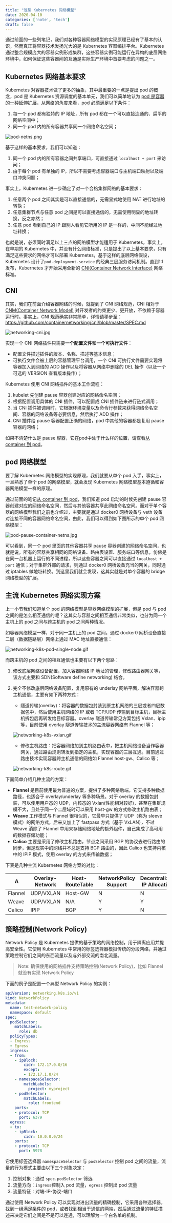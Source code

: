 ```yaml
---
title: "浅聊 Kubernetes 网络模型"
date: 2020-04-10
categories: ['note', 'tech']
draft: false
---
```


通过前面的一些列笔记，我们对各种容器网络模型的实现原理已经有了基本的认识，然而真正将容器技术发扬光大的是 Kubernetes 容器编排平台。Kubernetes 通过整合规模庞大的容器实例形成集群，这些容器实例可能运行在异构的底层网络环境中，如何保证这些容器间的互通是实际生产环境中首要考虑的问题之一。

## Kubernetes 网络基本要求

Kubernetes 对容器技术做了更多的抽象，其中最重要的一点是提出 pod 的概念，pod 是 Kubernetes 资源调度的基本单元，我们可以简单地认为 [pod 是容器的一种延伸扩展](/posts/from-container-to-pod/)，从网络的角度来看，pod 必须满足以下条件：

1. 每一个 pod 都有独特的 IP 地址，所有 pod 都在一个可以直接连通的、扁平的网络空间中；
2. 同一个 pod 内的所有容器共享同一个网络命名空间；

![pod-netns.png](https://i.loli.net/2020/02/06/qjRy3SpGvOfxWIA.png)

基于这样的基本要求，我们可以知道：

1. 同一个 pod 内的所有容器之间共享端口，可直接通过 `localhost + port` 来访问；
2. 由于每个 pod 有单独的 IP，所以不需要考虑容器端口与主机端口映射以及端口冲突问题；

事实上，Kubernetes 进一步确定了对一个合格集群网络的基本要求：

1. 任意两个 pod 之间其实是可以直接通信的，无需显式地使用 NAT 进行地址的转换；
2. 任意集群节点与任意 pod 之间是可以直接通信的，无需使用明显的地址转换，反之亦然；
3. 任意 pod 看到自己的 IP 跟别人看见它所用的 IP 是一样的，中间不能经过地址转换；

也就是说，必须同时满足以上三点的网络模型才能适用于 Kubernetes，事实上，在早期的 Kubernetes 中，并没有什么网络标准，只是提出了以上基本要求，只有满足这些要求的网络才可以部署 Kubernetes，基于这样的底层网络假设，Kubernetes 设计了`pod-deployment-service` 的经典三层服务访问机制。直到1.1发布，Kubernetes 才开始采用全新的 [CNI(Container Network Interface)](https://github.com/containernetworking/cni) 网络标准。

## CNI

其实，我们在前面介绍容器网络的时候，就提到了 CNI 网络规范，CNI 相对于 [CNM(Container Network Model)](https://github.com/docker/libnetwork/blob/master/docs/design.md) 对开发者的约束更少、更开放，不依赖于容器运行时。事实上，CNI 规范确实非常简单，详情请移步至：https://github.com/containernetworking/cni/blob/master/SPEC.md

![networking-cni.jpg](https://i.loli.net/2020/02/04/Iz3AwFR6lPdbcmp.jpg)

实现一个 CNI 网络插件只需要**一个配置文件**和**一个可执行文件**：

- 配置文件描述插件的版本、名称、描述等基本信息；
- 可执行文件会被上层的容器管理平台调用，一个 CNI 可执行文件需要实现将容器加入到网络的 ADD 操作以及将容器从网络中删除的 DEL 操作（以及一个可选的 VERSION 查看版本操作）；

Kubernetes 使用 CNI 网络插件的基本工作流程：

1. kubelet 先创建 pause 容器创建对应的网络命名空间；
2. 根据配置调用具体的 CNI 插件，可以配置成 CNI 插件链来进行链式调用；
3. 当 CNI 插件被调用时，它根据环境变量以及命令行参数来获得网络命名空间、容器的网络设备等必要信息，然后执行 ADD 操作；
4. CNI 插件给 pause 容器配置正确的网络，pod 中其他的容器都是复用 pause 容器的网络；

如果不清楚什么是 pause 容器，它在pod中处于什么样的位置，请查看[从 container 到 pod](/posts/from-container-to-pod/)。

## pod 网络模型

要了解 Kubernetes 网络模型的实现原理，我们就要从单个 pod 入手，事实上，一旦熟悉了单个 pod 的网络模型，就会发现 Kubernetes 网络模型基本遵循和容器网络模型一样的原理。

通过前面的笔记[从 container 到 pod](/posts/from-container-to-pod/)，我们知道 pod 启动的时候先创建 pause 容器创建对应的网络命名空间，然后与其他容器共享此网络命名空间。而对于单个容器的网络模型我们之前也介绍过，主要就是通过 docker0 网桥设备与 veth 设备对连接不同的容器网络命名空间，由此，我们可以得到如下图所示的单个 pod 网络模型：

![pod-pause-container-netns.jpg](https://i.loli.net/2020/02/06/oCnKZ1SrV3Fjpzx.jpg)

可以看到，同一个 pod 里面的其他容器共享 pause 容器创建的网络命名空间，也就是说，所有的容器共享相同的网络设备、路由表设置、服务端口等信息，仿佛是在同一台机器上运行的不同进程，所以这些容器之间可以直接通过 `localhost + port` 通信；对于集群外部的请求，则通过 docker0 网桥设备充当的网关，同时通过 iptables 做地址转换。到这里我们就会发现，这其实就是对单个容器的 bridge 网络模型的扩展。

## 主流 Kubernetes 网络实现方案

上一小节我们知道单个 pod 的网络模型是容器网络模型的扩展，但是 pod 与 pod 之间的是怎么相互通信的呢？这其实与容器之间相互通信非常类似，也分为同一个主机上的 pod 之间与跨主机的 pod 之间两种情况。

如容器网络模型一样，对于同一主机上的 pod 之间，通过 docker0 网桥设备直接二层（数据链路层）网络上通过 MAC 地址直接通信：

![networking-k8s-pod-single-node.gif](https://i.loli.net/2020/02/06/GHx9uAwfB1gIZby.gif)

而跨主机的 pod 之间的相互通信也主要有以下两个思路：

1. 修改底层网络设备配置，加入容器网络 IP 地址的管理，修改路由器网关等，该方式主要和 SDN(Software define networking) 结合。
2. 完全不修改底层网络设备配置，复用原有的 underlay 网络平面，解决容器跨主机通信，主要有如下两种方式：

   - 隧道传输(overlay)：将容器的数据包封装到原主机网络的三层或者四层数据包中，然后使用主机网络的 IP 或者 TCP/UDP 传输到目标主机，目标主机拆包后再转发给目标容器。overlay 隧道传输常见方案包括 Vxlan、ipip 等，目前使用 overlay 隧道传输技术的主流容器网络有 Flannel 等；
   
   ![networking-k8s-vxlan.gif](https://i.loli.net/2020/02/06/U4hore5AYECQSpW.gif)

   - 修改主机路由：把容器网络加到主机路由表中，把主机网络设备当作容器网关，通过路由规则转发到指定的主机，实现容器的三层互通。目前通过路由技术实现容器跨主机通信的网络如 Flannel host-gw、Calico 等；

   ![networking-k8s-route.gif](https://i.loli.net/2020/02/06/tl49uMmabT2fXpd.gif)

下面简单介绍几种主流的方案：

- **Flannel** 是目前使用最为普遍的方案，提供了多种网络后端，它支持多种数据路径，也适合于 overlay/underlay 等多种场景。对于 overlay 的数据包封装，可以使用用户态的 UDP，内核态的 Vxlan(性能相对较好)，甚至在集群规模不大，且处于同一个二层域时可以采用 host-gw 的方式修改主机路由表；
- **Weave** 工作模式与 Flannel 很相似的，它最早只提供了 UDP（称为 sleeve 模式）的网络方式，后来又加上了 fastpass 方式（基于 VxLAN），不过 Weave 消除了 Flannel 中用来存储网络地址的额外组件，自己集成了高可用的数据存储功能；
- **Calico** 主要是采用了修改主机路由，节点之间采用 BGP 的协议去进行路由的同步，但是现实中的网络并不总是支持 BGP 路由的，因此 Calico 也支持内核中的 IPIP 模式，使用 overlay 的方式来传输数据；

下表是几种主流 Kubernetes 网络方案的对比：

| A | Overlay-Network | Host-RouteTable | NetworkPolicy Support | Decentralized IP Allocation |
| --- | --- | --- | --- | --- |
| Flannel | UDP/VXLAN | Host-GW | N | N |
| Weave  | UDP/VXLAN | N/A | Y | Y |
| Calico | IPIP | BGP | Y | N |

## 策略控制(Network Policy)

Network Policy 是 Kubernetes 提供的基于策略的网络控制，用于隔离应用并提高安全性。它使用 Kubernetes 中常用的标签选择器模拟传统的分段网络，并通过策略控制它们之间的东西流量以及与外部交流的南北流量。

> Note: 确保使用的网络插件支持策略控制(Network Policy)，比如 Flannel 就没有实现 Network Policy

下面的例子是配置一个典型 Network Policy 的实例：

```yaml
apiVersion: networking.k8s.io/v1
kind: NetworkPolicy
metadata:
  name: test-network-policy
  namespace: default
spec:
  podSelector:
    matchLabels:
      role: db
  policyTypes:
  - Ingress
  - Egress
  ingress:
  - from:
    - ipBlock:
        cidr: 172.17.0.0/16
        except:
        - 172.17.1.0/24
    - namespaceSelector:
        matchLabels:
          project: myproject
    - podSelector:
        matchLabels:
          role: frontend
    ports:
    - protocol: TCP
      port: 6379
  egress:
  - to:
    - ipBlock:
        cidr: 10.0.0.0/24
    ports:
    - protocol: TCP
      port: 5978
```

它使用标签选择器 `namespaceSelector` 与 `posSelector` 控制 pod 之间的流量，流量的行为模式主要由以下三个对象决定：

1. 控制对象：通过 `spec.podSelector` 筛选
2. 流量方向：`ingress`控制入 pod 流量，`egress` 控制出 pod 流量
3. 流量特征：对端-IP-协议-端口

通过使用 Network Policy 可以实现对进出流量的精确控制，它采用各种选择器，找到一组满足条件的 pod，或者找到相当于通信的两端，然后通过流量的特征描述来决定它们之间是不是可以连通，可以理解为一个白名单的机制。
